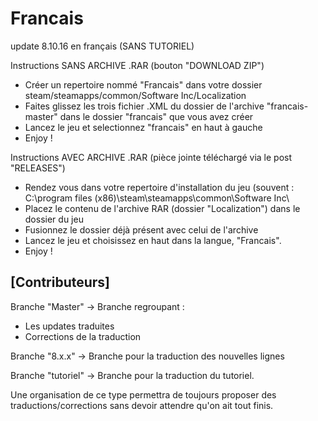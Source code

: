 # Francais
update 8.10.16 en français
(SANS TUTORIEL)


Instructions SANS ARCHIVE .RAR (bouton "DOWNLOAD ZIP")

- Créer un repertoire nommé "Francais" dans votre dossier steam/steamapps/common/Software Inc/Localization
- Faites glissez les trois fichier .XML du dossier de l'archive "francais-master" dans le dossier "francais" que vous avez créer
- Lancez le jeu et selectionnez "francais" en haut à gauche
- Enjoy !

Instructions AVEC ARCHIVE .RAR (pièce jointe téléchargé via le post "RELEASES")

- Rendez vous dans votre repertoire d'installation du jeu (souvent : C:\\program files (x86)\steam\steamapps\common\Software Inc\
- Placez le contenu de l'archive RAR (dossier "Localization") dans le dossier du jeu
- Fusionnez le dossier déjà présent avec celui de l'archive
- Lancez le jeu et choisissez en haut dans la langue, "Francais".
- Enjoy !



[Contributeurs]
-
Branche "Master" -> Branche regroupant :
- Les updates traduites
- Corrections de la traduction

Branche "8.x.x" -> Branche pour la traduction des nouvelles lignes

Branche "tutoriel" -> Branche pour la traduction du tutoriel.

Une organisation de ce type permettra de toujours proposer des traductions/corrections sans devoir attendre qu'on ait tout finis.

